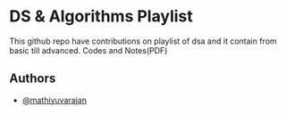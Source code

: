 
# DS & Algorithms Playlist

This github repo have contributions on playlist of dsa and it contain from basic till advanced.
Codes and Notes(PDF)


## Authors

- [@mathiyuvarajan](https://www.github.com/mathi27)

